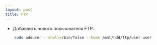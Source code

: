 ```yaml
---
layout: post
title: FTP
---
```


- Добаввить нового пользователя FTP:
```bash
	sudo adduser --shell=/bin/false --home /mnt/hdd/ftp/user user
```
 

 

